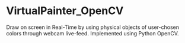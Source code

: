 # VirtualPainter_OpenCV
Draw on screen in Real-Time by using physical objects of user-chosen colors through webcam live-feed. Implemented using Python OpenCV.
